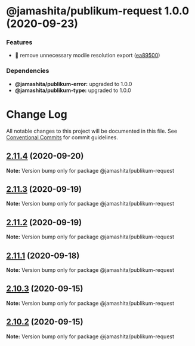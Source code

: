 # @jamashita/publikum-request 1.0.0 (2020-09-23)


### Features

* 🎸 remove unnecessary modile resolution export ([ea89500](https://github.com/jamashita/publikum/commit/ea89500cfcef3aa2f34eea7558a3f05901bdd55e))





### Dependencies

* **@jamashita/publikum-error:** upgraded to 1.0.0
* **@jamashita/publikum-type:** upgraded to 1.0.0

# Change Log

All notable changes to this project will be documented in this file.
See [Conventional Commits](https://conventionalcommits.org) for commit guidelines.

## [2.11.4](https://github.com/jamashita/publikum/compare/v2.11.3...v2.11.4) (2020-09-20)

**Note:** Version bump only for package @jamashita/publikum-request





## [2.11.3](https://github.com/jamashita/publikum/compare/v2.12.0...v2.11.3) (2020-09-19)

**Note:** Version bump only for package @jamashita/publikum-request





## [2.11.2](https://github.com/jamashita/publikum/compare/v2.12.0...v2.11.2) (2020-09-19)

**Note:** Version bump only for package @jamashita/publikum-request





## [2.11.1](https://github.com/jamashita/publikum.git/packages/request/compare/v2.11.0...v2.11.1) (2020-09-18)

**Note:** Version bump only for package @jamashita/publikum-request





## [2.10.3](https://github.com/jamashita/publikum.git/packages/request/compare/v2.10.2...v2.10.3) (2020-09-15)

**Note:** Version bump only for package @jamashita/publikum-request





## [2.10.2](https://github.com/jamashita/publikum.git/packages/request/compare/v2.10.1...v2.10.2) (2020-09-15)

**Note:** Version bump only for package @jamashita/publikum-request
